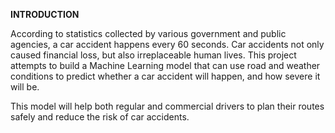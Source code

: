 <b>INTRODUCTION</b>

According to statistics collected by various government and public agencies, a car accident happens every 60 seconds. Car accidents not only caused financial loss, but also
irreplaceable human lives. This project attempts to build a Machine Learning model that can use road and weather conditions to predict whether a car accident will happen, and
how severe it will be. 

This model will help both regular and commercial drivers to plan their routes safely and reduce the risk of car accidents.
